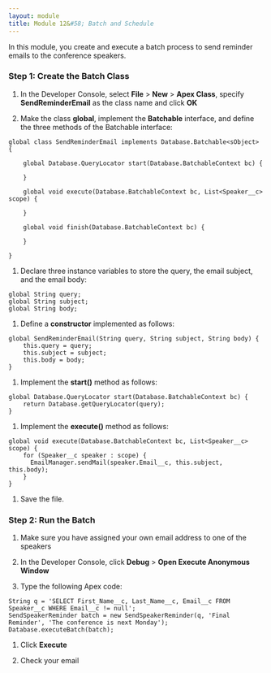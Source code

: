 ```yaml
---
layout: module
title: Module 12&#58; Batch and Schedule 
---
```

In this module, you create and execute a batch process to send reminder emails to the conference speakers.

### Step 1: Create the Batch Class

1. In the Developer Console, select **File** > **New** > **Apex Class**, specify **SendReminderEmail** as the class name and click **OK**

1. Make the class **global**, implement the **Batchable** interface, and define the three methods of the Batchable interface:

  ```
  global class SendReminderEmail implements Database.Batchable<sObject> {

      global Database.QueryLocator start(Database.BatchableContext bc) {

      }

      global void execute(Database.BatchableContext bc, List<Speaker__c> scope) {

      }

      global void finish(Database.BatchableContext bc) {

      }

  }
  ```

1. Declare three instance variables to store the query, the email subject, and the email body:

  ```
  global String query;
  global String subject;
  global String body;
  ```

1. Define a **constructor** implemented as follows:

  ```
  global SendReminderEmail(String query, String subject, String body) {
      this.query = query;
      this.subject = subject;
      this.body = body;
  }
  ```

1. Implement the **start()** method as follows:

  ```
  global Database.QueryLocator start(Database.BatchableContext bc) {
      return Database.getQueryLocator(query);
  }
  ```

1. Implement the **execute()** method as follows:

  ```
  global void execute(Database.BatchableContext bc, List<Speaker__c> scope) {
      for (Speaker__c speaker : scope) {
        EmailManager.sendMail(speaker.Email__c, this.subject, this.body);
      }
  }
  ```

1. Save the file.


### Step 2: Run the Batch

1. Make sure you have assigned your own email address to one of the speakers

1. In the Developer Console, click **Debug** > **Open Execute Anonymous Window**

1. Type the following Apex code:

  ```
  String q = 'SELECT First_Name__c, Last_Name__c, Email__c FROM Speaker__c WHERE Email__c != null';
  SendSpeakerReminder batch = new SendSpeakerReminder(q, 'Final Reminder', 'The conference is next Monday');
  Database.executeBatch(batch);
  ```

1. Click **Execute**

1. Check your email
